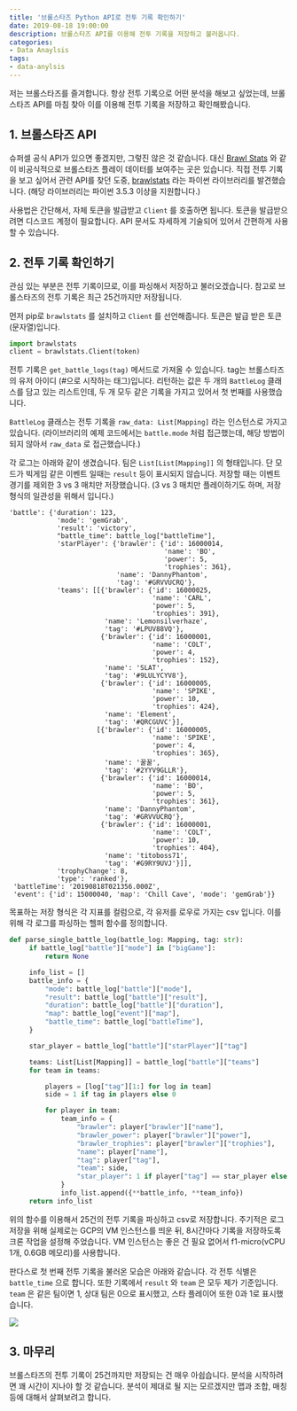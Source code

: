 ```yaml
---
title: '브롤스타즈 Python API로 전투 기록 확인하기'
date: 2019-08-18 19:00:00
description: 브롤스타즈 API를 이용해 전투 기록을 저장하고 불러옵니다.
categories:
- Data Anaylsis
tags:
- data-anylsis
---
```




저는 브롤스타즈를 즐겨합니다. 항상 전투 기록으로 어떤 분석을 해보고 싶었는데, 브롤스타즈 API를 마침 찾아 이를 이용해 전투 기록을 저장하고 확인해봤습니다.



## 1. 브롤스타즈 API

슈퍼셀 공식 API가 있으면 좋겠지만, 그렇진 않은 것 같습니다. 대신 [Brawl Stats](https://brawlstats.com/) 와 같이 비공식적으로 브롤스타즈 플레이 데이터를 보여주는 곳은 있습니다. 직접 전투 기록을 보고 싶어서 관련 API를 찾던 도중, [brawlstats](https://github.com/SharpBit/brawlstats) 라는 파이썬 라이브러리를 발견했습니다. (해당 라이브러리는 파이썬 3.5.3 이상을 지원합니다.)

사용법은 간단해서, 자체 토큰을 발급받고 `Client` 를 호출하면 됩니다. 토큰을 발급받으려면 디스코드 계정이 필요합니다. API 문서도 자세하게 기술되어 있어서 간편하게 사용할 수 있습니다.



## 2. 전투 기록 확인하기

관심 있는 부분은 전투 기록이므로, 이를 파싱해서 저장하고 불러오겠습니다. 참고로 브롤스타즈의 전투 기록은 최근 25건까지만 저장됩니다.

먼저 pip로 `brawlstats` 를 설치하고 `Client` 를 선언해줍니다. 토큰은 발급 받은 토큰 (문자열)입니다.

```python
import brawlstats
client = brawlstats.Client(token)
```



전투 기록은 `get_battle_logs(tag)` 메서드로 가져올 수 있습니다. tag는 브롤스타즈의 유저 아이디 (#으로 시작하는 태그)입니다. 리턴하는 값은 두 개의 `BattleLog` 클래스를 담고 있는 리스트인데, 두 개 모두 같은 기록을 가지고 있어서 첫 번째를 사용했습니다.

`BattleLog` 클래스는 전투 기록을 `raw_data: List[Mapping]` 라는 인스턴스로 가지고 있습니다. (라이브러리의 예제 코드에서는 `battle.mode` 처럼 접근했는데, 해당 방법이 되지 않아서 `raw_data` 로 접근했습니다.)

각 로그는 아래와 같이 생겼습니다. 팀은 `List[List[Mapping]]` 의 형태입니다. 단 모드가 빅게임 같은 이벤트 일때는 `result` 등이 표시되지 않습니다. 저장할 때는 이벤트 경기를 제외한 3 vs 3 매치만 저장했습니다. (3 vs 3 매치만 플레이하기도 하며, 저장 형식의 일관성을 위해서 입니다.)

```
'battle': {'duration': 123,
            'mode': 'gemGrab',
            'result': 'victory',
            "battle_time": battle_log["battleTime"],
            'starPlayer': {'brawler': {'id': 16000014,
                                       'name': 'BO',
                                       'power': 5,
                                       'trophies': 361},
                           'name': 'DannyPhantom',
                           'tag': '#GRVVUCRQ'},
            'teams': [[{'brawler': {'id': 16000025,
                                    'name': 'CARL',
                                    'power': 5,
                                    'trophies': 391},
                        'name': 'Lemonsilverhaze',
                        'tag': '#LPUV88VQ'},
                       {'brawler': {'id': 16000001,
                                    'name': 'COLT',
                                    'power': 4,
                                    'trophies': 152},
                        'name': 'SLAT',
                        'tag': '#9LULYCYV8'},
                       {'brawler': {'id': 16000005,
                                    'name': 'SPIKE',
                                    'power': 10,
                                    'trophies': 424},
                        'name': 'Element',
                        'tag': '#QRCGUVC'}],
                      [{'brawler': {'id': 16000005,
                                    'name': 'SPIKE',
                                    'power': 4,
                                    'trophies': 365},
                        'name': '꿀꿀',
                        'tag': '#2YYV9GLLR'},
                       {'brawler': {'id': 16000014,
                                    'name': 'BO',
                                    'power': 5,
                                    'trophies': 361},
                        'name': 'DannyPhantom',
                        'tag': '#GRVVUCRQ'},
                       {'brawler': {'id': 16000001,
                                    'name': 'COLT',
                                    'power': 10,
                                    'trophies': 404},
                        'name': 'titoboss71',
                        'tag': '#G9RY9UVJ'}]],
            'trophyChange': 8,
            'type': 'ranked'},
 'battleTime': '20190818T021356.000Z',
 'event': {'id': 15000040, 'map': 'Chill Cave', 'mode': 'gemGrab'}}
```



목표하는 저장 형식은 각 지표를 컬럼으로, 각 유저를 로우로 가지는 csv 입니다. 이를 위해 각 로그를 파싱하는 헬퍼 함수를 정의합니다.

```python
def parse_single_battle_log(battle_log: Mapping, tag: str):
     if battle_log["battle"]["mode"] in ["bigGame"]:
         return None

     info_list = []
     battle_info = {
         "mode": battle_log["battle"]["mode"],
         "result": battle_log["battle"]["result"],
         "duration": battle_log["battle"]["duration"],
         "map": battle_log["event"]["map"],
         "battle_time": battle_log["battleTime"],
     }

     star_player = battle_log["battle"]["starPlayer"]["tag"]

     teams: List[List[Mapping]] = battle_log["battle"]["teams"]
     for team in teams:

         players = [log["tag"][1:] for log in team]
         side = 1 if tag in players else 0

         for player in team:
             team_info = {
                 "brawler": player["brawler"]["name"],
                 "brawler_power": player["brawler"]["power"],
                 "brawler_trophies": player["brawler"]["trophies"],
                 "name": player["name"],
                 "tag": player["tag"],
                 "team": side,
                 "star_player": 1 if player["tag"] == star_player else 0
             }
             info_list.append({**battle_info, **team_info})
     return info_list
```



위의 함수를 이용해서 25건의 전투 기록을 파싱하고 csv로 저장합니다. 주기적은 로그 저장을 위해 실제로는 GCP의 VM 인스턴스를 띄운 뒤, 8시간마다 기록을 저장하도록 크론 작업을 설정해 주었습니다. VM 인스턴스는 좋은 건 필요 없어서 f1-micro(vCPU 1개, 0.6GB 메모리)를 사용합니다.

판다스로 첫 번째 전투 기록을 불러온 모습은 아래와 같습니다. 각 전투 식별은 `battle_time` 으로 합니다. 또한 기록에서 `result` 와 `team` 은 모두 제가 기준입니다. `team` 은 같은 팀이면 1, 상대 팀은 0으로 표시했고, 스타 플레이어 또한 0과 1로 표시했습니다.

![](https://i.imgur.com/BiXPgs7.png)



## 3. 마무리

브롤스타즈의 전투 기록이 25건까지만 저장되는 건 매우 아쉽습니다. 분석을 시작하려면 꽤 시간이 지나야 할 것 같습니다. 분석이 제대로 될 지는 모르겠지만 맵과 조합, 매칭 등에 대해서 살펴보려고 합니다.